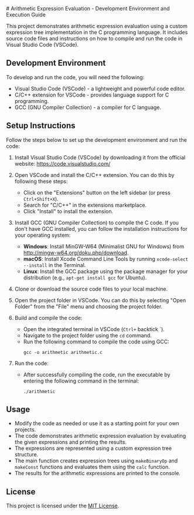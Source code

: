  # Arithmetic Expression Evaluation - Development Environment and Execution Guide

This project demonstrates arithmetic expression evaluation using a custom expression tree implementation in the C programming language. It includes source code files and instructions on how to compile and run the code in Visual Studio Code (VSCode).

## Development Environment

To develop and run the code, you will need the following:

- Visual Studio Code (VSCode) - a lightweight and powerful code editor.
- C/C++ extension for VSCode - provides language support for C programming.
- GCC (GNU Compiler Collection) - a compiler for C language.

## Setup Instructions

Follow the steps below to set up the development environment and run the code:

1. Install Visual Studio Code (VSCode) by downloading it from the official website: https://code.visualstudio.com/

2. Open VSCode and install the C/C++ extension. You can do this by following these steps:
   - Click on the "Extensions" button on the left sidebar (or press `Ctrl+Shift+X`).
   - Search for "C/C++" in the extensions marketplace.
   - Click "Install" to install the extension.

3. Install GCC (GNU Compiler Collection) to compile the C code. If you don't have GCC installed, you can follow the installation instructions for your operating system:
   - **Windows**: Install MinGW-W64 (Minimalist GNU for Windows) from http://mingw-w64.org/doku.php/download.
   - **macOS**: Install Xcode Command Line Tools by running `xcode-select --install` in the Terminal.
   - **Linux**: Install the GCC package using the package manager for your distribution (e.g., `apt-get install gcc` for Ubuntu).

4. Clone or download the source code files to your local machine.

5. Open the project folder in VSCode. You can do this by selecting "Open Folder" from the "File" menu and choosing the project folder.

6. Build and compile the code:
   - Open the integrated terminal in VSCode (`Ctrl+` backtick `).
   - Navigate to the project folder using the `cd` command.
   - Run the following command to compile the code using GCC:
     ```
     gcc -o arithmetic arithmetic.c
     ```

7. Run the code:
   - After successfully compiling the code, run the executable by entering the following command in the terminal:
     ```
     ./arithmetic
     ```

## Usage

- Modify the code as needed or use it as a starting point for your own projects.
- The code demonstrates arithmetic expression evaluation by evaluating the given expressions and printing the results.
- The expressions are represented using a custom expression tree structure.
- The main function creates expression trees using `makeBinaryOp` and `makeConst` functions and evaluates them using the `calc` function.
- The results for the arithmetic expressions are printed to the console.

## License

This project is licensed under the [MIT License](LICENSE).

 
